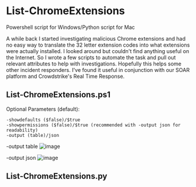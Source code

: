 # List-ChromeExtensions
Powershell script for Windows/Python script for Mac

A while back I started investigating malicious Chrome extensions and had no easy way to translate the 32 letter extension codes into what extensions were actually installed. I looked around but couldn't find anything useful on the Internet. So I wrote a few scripts to automate the task and pull out relevant attributes to help with investigations. Hopefully this helps some other incident responders. I've found it useful in conjunction with our SOAR platform and Crowdstrike's Real Time Response.

## List-ChromeExtensions.ps1

Optional Parameters (default):
```
-showdefaults ($false)/$true
-showpermissions ($false)/$true (recommended with -output json for readability)
-output (table)/json
```

-output table
![image](https://user-images.githubusercontent.com/63032888/121832066-019dda80-cc7e-11eb-8b04-a274fabd722b.png)

-output json
![image](https://user-images.githubusercontent.com/63032888/121831774-2e052700-cc7d-11eb-81ba-8d212618f300.png)


## List-ChromeExtensions.py

